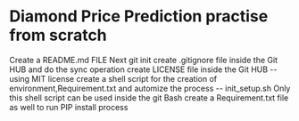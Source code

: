 # Diamond Price Prediction practise from scratch
Create a README.md  FILE
Next git init 
create .gitignore file inside the Git HUB and do the sync operation
create LICENSE file inside the Git HUB --using MIT license
create a shell script for the creation of environment,Requirement.txt and automize the process --  init_setup.sh
Only this shell script can be used inside the git Bash 
create a Requirement.txt file as well to run PIP install process
